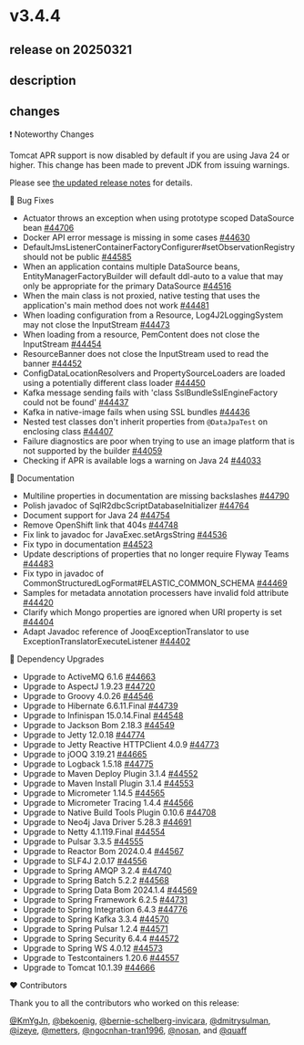 # v3.4.4

## release on 20250321

## description

## changes

❗ Noteworthy Changes

Tomcat APR support is now disabled by default if you are using Java 24 or higher. This change has been made to prevent JDK from issuing warnings.

Please see <a href="https://github.com/spring-projects/spring-boot/wiki/Spring-Boot-3.4-Release-Notes#tomcat-apr">the updated release notes</a> for details.

🐞 Bug Fixes

* Actuator throws an exception when using prototype scoped DataSource bean <a href="https://github.com/spring-projects/spring-boot/issues/44706" data-hovercard-type="issue" data-hovercard-url="/spring-projects/spring-boot/issues/44706/hovercard">#44706</a>
* Docker API error message is missing in some cases <a href="https://github.com/spring-projects/spring-boot/issues/44630" data-hovercard-type="issue" data-hovercard-url="/spring-projects/spring-boot/issues/44630/hovercard">#44630</a>
* DefaultJmsListenerContainerFactoryConfigurer#setObservationRegistry should not be public <a href="https://github.com/spring-projects/spring-boot/issues/44585" data-hovercard-type="issue" data-hovercard-url="/spring-projects/spring-boot/issues/44585/hovercard">#44585</a>
* When an application contains multiple DataSource beans, EntityManagerFactoryBuilder will default ddl-auto to a value that may only be appropriate for the primary DataSource <a href="https://github.com/spring-projects/spring-boot/issues/44516" data-hovercard-type="issue" data-hovercard-url="/spring-projects/spring-boot/issues/44516/hovercard">#44516</a>
* When the main class is not proxied, native testing that uses the application's main method does not work <a href="https://github.com/spring-projects/spring-boot/issues/44481" data-hovercard-type="issue" data-hovercard-url="/spring-projects/spring-boot/issues/44481/hovercard">#44481</a>
* When loading configuration from a Resource, Log4J2LoggingSystem may not close the InputStream <a href="https://github.com/spring-projects/spring-boot/issues/44473" data-hovercard-type="issue" data-hovercard-url="/spring-projects/spring-boot/issues/44473/hovercard">#44473</a>
* When loading from a resource, PemContent does not close the InputStream <a href="https://github.com/spring-projects/spring-boot/issues/44454" data-hovercard-type="issue" data-hovercard-url="/spring-projects/spring-boot/issues/44454/hovercard">#44454</a>
* ResourceBanner does not close the InputStream used to read the banner <a href="https://github.com/spring-projects/spring-boot/issues/44452" data-hovercard-type="issue" data-hovercard-url="/spring-projects/spring-boot/issues/44452/hovercard">#44452</a>
* ConfigDataLocationResolvers and PropertySourceLoaders are loaded using a potentially different class loader <a href="https://github.com/spring-projects/spring-boot/issues/44450" data-hovercard-type="issue" data-hovercard-url="/spring-projects/spring-boot/issues/44450/hovercard">#44450</a>
* Kafka message sending fails with 'class SslBundleSslEngineFactory could not be found' <a href="https://github.com/spring-projects/spring-boot/issues/44437" data-hovercard-type="issue" data-hovercard-url="/spring-projects/spring-boot/issues/44437/hovercard">#44437</a>
* Kafka in native-image fails when using SSL bundles <a href="https://github.com/spring-projects/spring-boot/issues/44436" data-hovercard-type="issue" data-hovercard-url="/spring-projects/spring-boot/issues/44436/hovercard">#44436</a>
* Nested test classes don't inherit properties from <code>@DataJpaTest</code> on enclosing class <a href="https://github.com/spring-projects/spring-boot/issues/44407" data-hovercard-type="issue" data-hovercard-url="/spring-projects/spring-boot/issues/44407/hovercard">#44407</a>
* Failure diagnostics are poor when trying to use an image platform that is not supported by the builder <a href="https://github.com/spring-projects/spring-boot/issues/44059" data-hovercard-type="issue" data-hovercard-url="/spring-projects/spring-boot/issues/44059/hovercard">#44059</a>
* Checking if APR is available logs a warning on Java 24 <a href="https://github.com/spring-projects/spring-boot/issues/44033" data-hovercard-type="issue" data-hovercard-url="/spring-projects/spring-boot/issues/44033/hovercard">#44033</a>

📔 Documentation

* Multiline properties in documentation are missing backslashes <a href="https://github.com/spring-projects/spring-boot/issues/44790" data-hovercard-type="issue" data-hovercard-url="/spring-projects/spring-boot/issues/44790/hovercard">#44790</a>
* Polish javadoc of SqlR2dbcScriptDatabaseInitializer <a href="https://github.com/spring-projects/spring-boot/issues/44764" data-hovercard-type="issue" data-hovercard-url="/spring-projects/spring-boot/issues/44764/hovercard">#44764</a>
* Document support for Java 24 <a href="https://github.com/spring-projects/spring-boot/issues/44754" data-hovercard-type="issue" data-hovercard-url="/spring-projects/spring-boot/issues/44754/hovercard">#44754</a>
* Remove OpenShift link that 404s <a href="https://github.com/spring-projects/spring-boot/issues/44748" data-hovercard-type="issue" data-hovercard-url="/spring-projects/spring-boot/issues/44748/hovercard">#44748</a>
* Fix link to javadoc for JavaExec.setArgsString <a href="https://github.com/spring-projects/spring-boot/issues/44536" data-hovercard-type="issue" data-hovercard-url="/spring-projects/spring-boot/issues/44536/hovercard">#44536</a>
* Fix typo in documentation <a href="https://github.com/spring-projects/spring-boot/issues/44523" data-hovercard-type="issue" data-hovercard-url="/spring-projects/spring-boot/issues/44523/hovercard">#44523</a>
* Update descriptions of properties that no longer require Flyway Teams <a href="https://github.com/spring-projects/spring-boot/issues/44483" data-hovercard-type="issue" data-hovercard-url="/spring-projects/spring-boot/issues/44483/hovercard">#44483</a>
* Fix typo in javadoc of CommonStructuredLogFormat#ELASTIC_COMMON_SCHEMA <a href="https://github.com/spring-projects/spring-boot/pull/44469" data-hovercard-type="pull_request" data-hovercard-url="/spring-projects/spring-boot/pull/44469/hovercard">#44469</a>
* Samples for metadata annotation processers have invalid fold attribute <a href="https://github.com/spring-projects/spring-boot/issues/44420" data-hovercard-type="issue" data-hovercard-url="/spring-projects/spring-boot/issues/44420/hovercard">#44420</a>
* Clarify which Mongo properties are ignored when URI property is set <a href="https://github.com/spring-projects/spring-boot/issues/44404" data-hovercard-type="issue" data-hovercard-url="/spring-projects/spring-boot/issues/44404/hovercard">#44404</a>
* Adapt Javadoc reference of JooqExceptionTranslator to use ExceptionTranslatorExecuteListener <a href="https://github.com/spring-projects/spring-boot/issues/44402" data-hovercard-type="issue" data-hovercard-url="/spring-projects/spring-boot/issues/44402/hovercard">#44402</a>

🔨 Dependency Upgrades

* Upgrade to ActiveMQ 6.1.6 <a href="https://github.com/spring-projects/spring-boot/issues/44663" data-hovercard-type="issue" data-hovercard-url="/spring-projects/spring-boot/issues/44663/hovercard">#44663</a>
* Upgrade to AspectJ 1.9.23 <a href="https://github.com/spring-projects/spring-boot/issues/44720" data-hovercard-type="issue" data-hovercard-url="/spring-projects/spring-boot/issues/44720/hovercard">#44720</a>
* Upgrade to Groovy 4.0.26 <a href="https://github.com/spring-projects/spring-boot/issues/44546" data-hovercard-type="issue" data-hovercard-url="/spring-projects/spring-boot/issues/44546/hovercard">#44546</a>
* Upgrade to Hibernate 6.6.11.Final <a href="https://github.com/spring-projects/spring-boot/issues/44739" data-hovercard-type="issue" data-hovercard-url="/spring-projects/spring-boot/issues/44739/hovercard">#44739</a>
* Upgrade to Infinispan 15.0.14.Final <a href="https://github.com/spring-projects/spring-boot/issues/44548" data-hovercard-type="issue" data-hovercard-url="/spring-projects/spring-boot/issues/44548/hovercard">#44548</a>
* Upgrade to Jackson Bom 2.18.3 <a href="https://github.com/spring-projects/spring-boot/issues/44549" data-hovercard-type="issue" data-hovercard-url="/spring-projects/spring-boot/issues/44549/hovercard">#44549</a>
* Upgrade to Jetty 12.0.18 <a href="https://github.com/spring-projects/spring-boot/issues/44774" data-hovercard-type="issue" data-hovercard-url="/spring-projects/spring-boot/issues/44774/hovercard">#44774</a>
* Upgrade to Jetty Reactive HTTPClient 4.0.9 <a href="https://github.com/spring-projects/spring-boot/issues/44773" data-hovercard-type="issue" data-hovercard-url="/spring-projects/spring-boot/issues/44773/hovercard">#44773</a>
* Upgrade to jOOQ 3.19.21 <a href="https://github.com/spring-projects/spring-boot/issues/44665" data-hovercard-type="issue" data-hovercard-url="/spring-projects/spring-boot/issues/44665/hovercard">#44665</a>
* Upgrade to Logback 1.5.18 <a href="https://github.com/spring-projects/spring-boot/issues/44775" data-hovercard-type="issue" data-hovercard-url="/spring-projects/spring-boot/issues/44775/hovercard">#44775</a>
* Upgrade to Maven Deploy Plugin 3.1.4 <a href="https://github.com/spring-projects/spring-boot/issues/44552" data-hovercard-type="issue" data-hovercard-url="/spring-projects/spring-boot/issues/44552/hovercard">#44552</a>
* Upgrade to Maven Install Plugin 3.1.4 <a href="https://github.com/spring-projects/spring-boot/issues/44553" data-hovercard-type="issue" data-hovercard-url="/spring-projects/spring-boot/issues/44553/hovercard">#44553</a>
* Upgrade to Micrometer 1.14.5 <a href="https://github.com/spring-projects/spring-boot/issues/44565" data-hovercard-type="issue" data-hovercard-url="/spring-projects/spring-boot/issues/44565/hovercard">#44565</a>
* Upgrade to Micrometer Tracing 1.4.4 <a href="https://github.com/spring-projects/spring-boot/issues/44566" data-hovercard-type="issue" data-hovercard-url="/spring-projects/spring-boot/issues/44566/hovercard">#44566</a>
* Upgrade to Native Build Tools Plugin 0.10.6 <a href="https://github.com/spring-projects/spring-boot/issues/44708" data-hovercard-type="issue" data-hovercard-url="/spring-projects/spring-boot/issues/44708/hovercard">#44708</a>
* Upgrade to Neo4j Java Driver 5.28.3 <a href="https://github.com/spring-projects/spring-boot/issues/44691" data-hovercard-type="issue" data-hovercard-url="/spring-projects/spring-boot/issues/44691/hovercard">#44691</a>
* Upgrade to Netty 4.1.119.Final <a href="https://github.com/spring-projects/spring-boot/issues/44554" data-hovercard-type="issue" data-hovercard-url="/spring-projects/spring-boot/issues/44554/hovercard">#44554</a>
* Upgrade to Pulsar 3.3.5 <a href="https://github.com/spring-projects/spring-boot/issues/44555" data-hovercard-type="issue" data-hovercard-url="/spring-projects/spring-boot/issues/44555/hovercard">#44555</a>
* Upgrade to Reactor Bom 2024.0.4 <a href="https://github.com/spring-projects/spring-boot/issues/44567" data-hovercard-type="issue" data-hovercard-url="/spring-projects/spring-boot/issues/44567/hovercard">#44567</a>
* Upgrade to SLF4J 2.0.17 <a href="https://github.com/spring-projects/spring-boot/issues/44556" data-hovercard-type="issue" data-hovercard-url="/spring-projects/spring-boot/issues/44556/hovercard">#44556</a>
* Upgrade to Spring AMQP 3.2.4 <a href="https://github.com/spring-projects/spring-boot/issues/44740" data-hovercard-type="issue" data-hovercard-url="/spring-projects/spring-boot/issues/44740/hovercard">#44740</a>
* Upgrade to Spring Batch 5.2.2 <a href="https://github.com/spring-projects/spring-boot/issues/44568" data-hovercard-type="issue" data-hovercard-url="/spring-projects/spring-boot/issues/44568/hovercard">#44568</a>
* Upgrade to Spring Data Bom 2024.1.4 <a href="https://github.com/spring-projects/spring-boot/issues/44569" data-hovercard-type="issue" data-hovercard-url="/spring-projects/spring-boot/issues/44569/hovercard">#44569</a>
* Upgrade to Spring Framework 6.2.5 <a href="https://github.com/spring-projects/spring-boot/issues/44731" data-hovercard-type="issue" data-hovercard-url="/spring-projects/spring-boot/issues/44731/hovercard">#44731</a>
* Upgrade to Spring Integration 6.4.3 <a href="https://github.com/spring-projects/spring-boot/issues/44776" data-hovercard-type="issue" data-hovercard-url="/spring-projects/spring-boot/issues/44776/hovercard">#44776</a>
* Upgrade to Spring Kafka 3.3.4 <a href="https://github.com/spring-projects/spring-boot/issues/44570" data-hovercard-type="issue" data-hovercard-url="/spring-projects/spring-boot/issues/44570/hovercard">#44570</a>
* Upgrade to Spring Pulsar 1.2.4 <a href="https://github.com/spring-projects/spring-boot/issues/44571" data-hovercard-type="issue" data-hovercard-url="/spring-projects/spring-boot/issues/44571/hovercard">#44571</a>
* Upgrade to Spring Security 6.4.4 <a href="https://github.com/spring-projects/spring-boot/issues/44572" data-hovercard-type="issue" data-hovercard-url="/spring-projects/spring-boot/issues/44572/hovercard">#44572</a>
* Upgrade to Spring WS 4.0.12 <a href="https://github.com/spring-projects/spring-boot/issues/44573" data-hovercard-type="issue" data-hovercard-url="/spring-projects/spring-boot/issues/44573/hovercard">#44573</a>
* Upgrade to Testcontainers 1.20.6 <a href="https://github.com/spring-projects/spring-boot/issues/44557" data-hovercard-type="issue" data-hovercard-url="/spring-projects/spring-boot/issues/44557/hovercard">#44557</a>
* Upgrade to Tomcat 10.1.39 <a href="https://github.com/spring-projects/spring-boot/issues/44666" data-hovercard-type="issue" data-hovercard-url="/spring-projects/spring-boot/issues/44666/hovercard">#44666</a>

❤️ Contributors

Thank you to all the contributors who worked on this release:

<a class="user-mention notranslate" data-hovercard-type="user" data-hovercard-url="/users/KmYgJn/hovercard" data-octo-click="hovercard-link-click" data-octo-dimensions="link_type:self" href="https://github.com/KmYgJn">@KmYgJn</a>, <a class="user-mention notranslate" data-hovercard-type="user" data-hovercard-url="/users/bekoenig/hovercard" data-octo-click="hovercard-link-click" data-octo-dimensions="link_type:self" href="https://github.com/bekoenig">@bekoenig</a>, <a class="user-mention notranslate" data-hovercard-type="user" data-hovercard-url="/users/bernie-schelberg-invicara/hovercard" data-octo-click="hovercard-link-click" data-octo-dimensions="link_type:self" href="https://github.com/bernie-schelberg-invicara">@bernie-schelberg-invicara</a>, <a class="user-mention notranslate" data-hovercard-type="user" data-hovercard-url="/users/dmitrysulman/hovercard" data-octo-click="hovercard-link-click" data-octo-dimensions="link_type:self" href="https://github.com/dmitrysulman">@dmitrysulman</a>, <a class="user-mention notranslate" data-hovercard-type="user" data-hovercard-url="/users/izeye/hovercard" data-octo-click="hovercard-link-click" data-octo-dimensions="link_type:self" href="https://github.com/izeye">@izeye</a>, <a class="user-mention notranslate" data-hovercard-type="user" data-hovercard-url="/users/metters/hovercard" data-octo-click="hovercard-link-click" data-octo-dimensions="link_type:self" href="https://github.com/metters">@metters</a>, <a class="user-mention notranslate" data-hovercard-type="user" data-hovercard-url="/users/ngocnhan-tran1996/hovercard" data-octo-click="hovercard-link-click" data-octo-dimensions="link_type:self" href="https://github.com/ngocnhan-tran1996">@ngocnhan-tran1996</a>, <a class="user-mention notranslate" data-hovercard-type="user" data-hovercard-url="/users/nosan/hovercard" data-octo-click="hovercard-link-click" data-octo-dimensions="link_type:self" href="https://github.com/nosan">@nosan</a>, and <a class="user-mention notranslate" data-hovercard-type="user" data-hovercard-url="/users/quaff/hovercard" data-octo-click="hovercard-link-click" data-octo-dimensions="link_type:self" href="https://github.com/quaff">@quaff</a>

